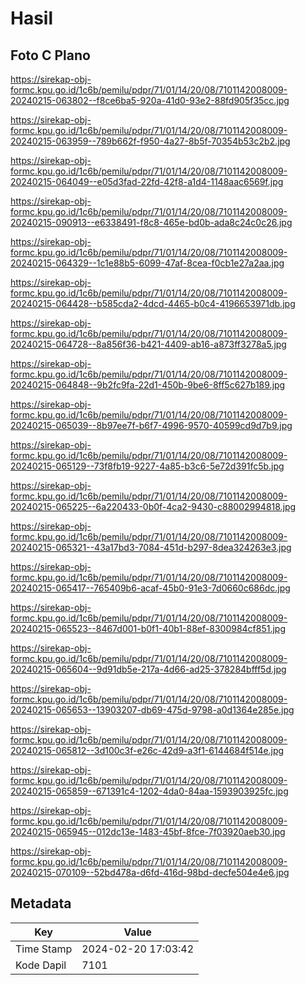 # Hasil

## Foto C Plano

https://sirekap-obj-formc.kpu.go.id/1c6b/pemilu/pdpr/71/01/14/20/08/7101142008009-20240215-063802--f8ce6ba5-920a-41d0-93e2-88fd905f35cc.jpg

https://sirekap-obj-formc.kpu.go.id/1c6b/pemilu/pdpr/71/01/14/20/08/7101142008009-20240215-063959--789b662f-f950-4a27-8b5f-70354b53c2b2.jpg

https://sirekap-obj-formc.kpu.go.id/1c6b/pemilu/pdpr/71/01/14/20/08/7101142008009-20240215-064049--e05d3fad-22fd-42f8-a1d4-1148aac6569f.jpg

https://sirekap-obj-formc.kpu.go.id/1c6b/pemilu/pdpr/71/01/14/20/08/7101142008009-20240215-090913--e6338491-f8c8-465e-bd0b-ada8c24c0c26.jpg

https://sirekap-obj-formc.kpu.go.id/1c6b/pemilu/pdpr/71/01/14/20/08/7101142008009-20240215-064329--1c1e88b5-6099-47af-8cea-f0cb1e27a2aa.jpg

https://sirekap-obj-formc.kpu.go.id/1c6b/pemilu/pdpr/71/01/14/20/08/7101142008009-20240215-064428--b585cda2-4dcd-4465-b0c4-4196653971db.jpg

https://sirekap-obj-formc.kpu.go.id/1c6b/pemilu/pdpr/71/01/14/20/08/7101142008009-20240215-064728--8a856f36-b421-4409-ab16-a873ff3278a5.jpg

https://sirekap-obj-formc.kpu.go.id/1c6b/pemilu/pdpr/71/01/14/20/08/7101142008009-20240215-064848--9b2fc9fa-22d1-450b-9be6-8ff5c627b189.jpg

https://sirekap-obj-formc.kpu.go.id/1c6b/pemilu/pdpr/71/01/14/20/08/7101142008009-20240215-065039--8b97ee7f-b6f7-4996-9570-40599cd9d7b9.jpg

https://sirekap-obj-formc.kpu.go.id/1c6b/pemilu/pdpr/71/01/14/20/08/7101142008009-20240215-065129--73f8fb19-9227-4a85-b3c6-5e72d391fc5b.jpg

https://sirekap-obj-formc.kpu.go.id/1c6b/pemilu/pdpr/71/01/14/20/08/7101142008009-20240215-065225--6a220433-0b0f-4ca2-9430-c88002994818.jpg

https://sirekap-obj-formc.kpu.go.id/1c6b/pemilu/pdpr/71/01/14/20/08/7101142008009-20240215-065321--43a17bd3-7084-451d-b297-8dea324263e3.jpg

https://sirekap-obj-formc.kpu.go.id/1c6b/pemilu/pdpr/71/01/14/20/08/7101142008009-20240215-065417--765409b6-acaf-45b0-91e3-7d0660c686dc.jpg

https://sirekap-obj-formc.kpu.go.id/1c6b/pemilu/pdpr/71/01/14/20/08/7101142008009-20240215-065523--8467d001-b0f1-40b1-88ef-8300984cf851.jpg

https://sirekap-obj-formc.kpu.go.id/1c6b/pemilu/pdpr/71/01/14/20/08/7101142008009-20240215-065604--9d91db5e-217a-4d66-ad25-378284bfff5d.jpg

https://sirekap-obj-formc.kpu.go.id/1c6b/pemilu/pdpr/71/01/14/20/08/7101142008009-20240215-065653--13903207-db69-475d-9798-a0d1364e285e.jpg

https://sirekap-obj-formc.kpu.go.id/1c6b/pemilu/pdpr/71/01/14/20/08/7101142008009-20240215-065812--3d100c3f-e26c-42d9-a3f1-6144684f514e.jpg

https://sirekap-obj-formc.kpu.go.id/1c6b/pemilu/pdpr/71/01/14/20/08/7101142008009-20240215-065859--671391c4-1202-4da0-84aa-1593903925fc.jpg

https://sirekap-obj-formc.kpu.go.id/1c6b/pemilu/pdpr/71/01/14/20/08/7101142008009-20240215-065945--012dc13e-1483-45bf-8fce-7f03920aeb30.jpg

https://sirekap-obj-formc.kpu.go.id/1c6b/pemilu/pdpr/71/01/14/20/08/7101142008009-20240215-070109--52bd478a-d6fd-416d-98bd-decfe504e4e6.jpg


## Metadata

| Key        | Value               |
| ---------- | ------------------- |
| Time Stamp | 2024-02-20 17:03:42 |
| Kode Dapil | 7101                |



